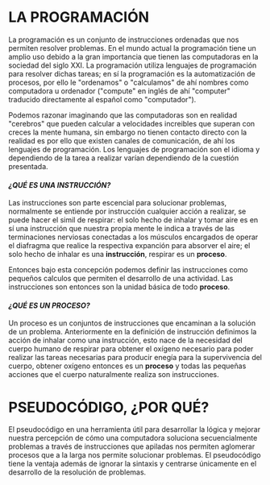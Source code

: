 # **LA PROGRAMACIÓN**
La programación es un conjunto de instrucciones ordenadas que nos permiten resolver problemas. En el mundo actual la programación tiene un amplio uso debido a la gran importancia que tienen las computadoras en la sociedad del siglo XXI. La programación utiliza lenguajes de programación para resolver dichas tareas; en sí la programación es la automatización de procesos, por ello le "ordenamos" o "calculamos" de ahí nombres como computadora u ordenador ("compute" en inglés de ahí "computer" traducido directamente al español como "computador").

Podemos razonar imaginando que las computadoras son en realidad "cerebros" que pueden calcular a velocidades increibles que superan con creces la mente humana, sin embargo no tienen contacto directo con la realidad es por ello que existen canales de comunicación, de ahí los lenguajes de programación. Los lenguajes de programación son el idioma y dependiendo de la tarea a realizar varían dependiendo de la cuestión presentada.

#### ***¿QUÉ ES UNA INSTRUCCIÓN?***
Las instrucciones son parte escencial para solucionar problemas, normalmente se entiende por instrucción cualquier acción a realizar, se puede hacer el simil de respirar: el solo hecho de inhalar y tomar aire es en sí una instrucción que nuestra propia mente le indica a través de las terminaciones nerviosas conectadas a los músculos encargados de operar el diafragma que realice la respectiva expanción para absorver el aire; el solo hecho de inhalar es una **instrucción**, respirar es un **proceso**. 

Entonces bajo esta concepción podemos definir las instrucciones como pequeños calculos que permiten el desarrollo de una actividad. Las instrucciones son entonces son la unidad básica de todo **proceso**.

#### ***¿QUÉ ES UN PROCESO?***
Un proceso es un conjuntos de instrucciones que encaminan a la solución de un problema. Anteriormente en la definición de instrucción definimos la acción de inhalar como una instrucción, esto nace de la necesidad del cuerpo humano de respirar para obtener el oxígeno necesario para poder realizar las tareas necesarias para producir enegía para la supervivencia del cuerpo, obtener oxígeno entonces es un **proceso** y todas las pequeñas acciones que el cuerpo naturalmente realiza son instrucciones. 

# **PSEUDOCÓDIGO, ¿POR QUÉ?**
El pseudocódigo en una herramienta útil para desarrollar la lógica y mejorar nuestra percepción de cómo una computadora soluciona secuencialmente problemas a través de instrucciones que apiladas nos permiten aglomerar procesos que a la larga nos permite solucionar problemas. El pseudocódigo tiene la ventaja además de ignorar la sintaxis y centrarse únicamente en el desarrollo de la resolución de problemas.